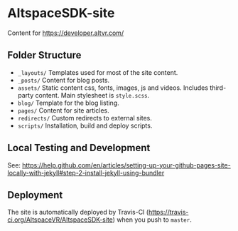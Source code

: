 # AltspaceSDK-site
Content for https://developer.altvr.com/

## Folder Structure
- `_layouts/`
	Templates used for most of the site content.
- `_posts/`
	Content for blog posts.
- `assets/`
	Static content css, fonts, images, js and videos. Includes third-party content. Main stylesheet is `style.scss`.
- `blog/`
	Template for the blog listing.
- `pages/`
	Content for site articles.
- `redirects/`
	Custom redirects to external sites.
- `scripts/`
	Installation, build and deploy scripts.

## Local Testing and Development

See: https://help.github.com/en/articles/setting-up-your-github-pages-site-locally-with-jekyll#step-2-install-jekyll-using-bundler

## Deployment
The site is automatically deployed by Travis-CI (https://travis-ci.org/AltspaceVR/AltspaceSDK-site) when you push to
`master`.

